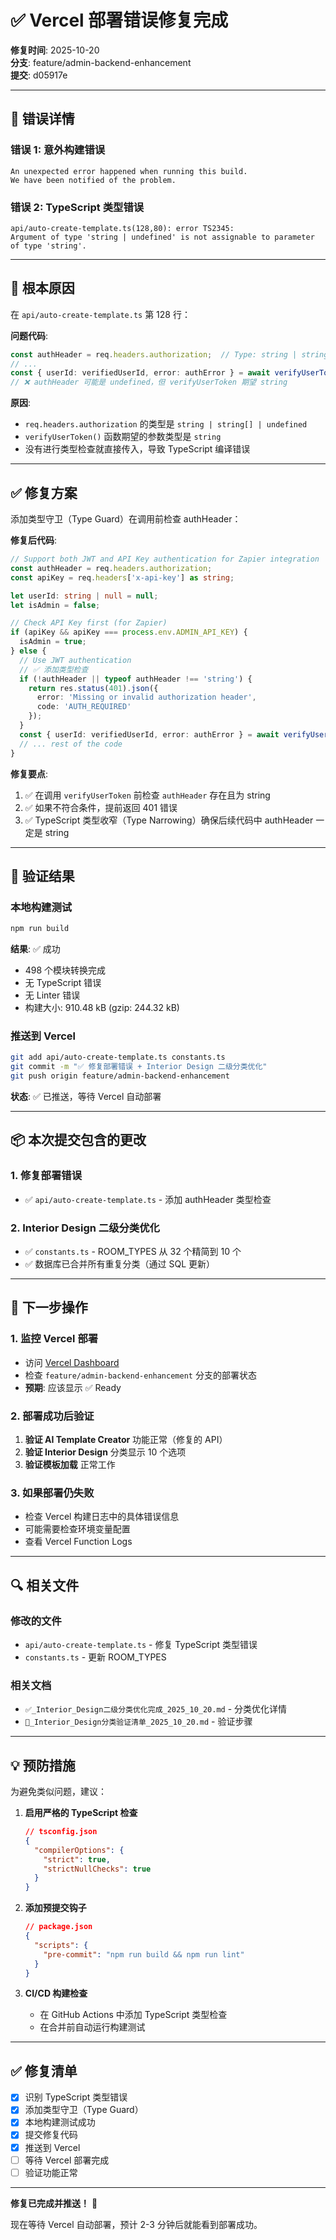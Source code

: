 # ✅ Vercel 部署错误修复完成

**修复时间**: 2025-10-20  
**分支**: feature/admin-backend-enhancement  
**提交**: d05917e

---

## 🐛 错误详情

### 错误 1: 意外构建错误
```
An unexpected error happened when running this build. 
We have been notified of the problem.
```

### 错误 2: TypeScript 类型错误
```
api/auto-create-template.ts(128,80): error TS2345: 
Argument of type 'string | undefined' is not assignable to parameter of type 'string'.
```

---

## 🔧 根本原因

在 `api/auto-create-template.ts` 第 128 行：

**问题代码**:
```typescript
const authHeader = req.headers.authorization;  // Type: string | string[] | undefined
// ...
const { userId: verifiedUserId, error: authError } = await verifyUserToken(authHeader);
// ❌ authHeader 可能是 undefined，但 verifyUserToken 期望 string
```

**原因**: 
- `req.headers.authorization` 的类型是 `string | string[] | undefined`
- `verifyUserToken()` 函数期望的参数类型是 `string`
- 没有进行类型检查就直接传入，导致 TypeScript 编译错误

---

## ✅ 修复方案

添加类型守卫（Type Guard）在调用前检查 authHeader：

**修复后代码**:
```typescript
// Support both JWT and API Key authentication for Zapier integration
const authHeader = req.headers.authorization;
const apiKey = req.headers['x-api-key'] as string;

let userId: string | null = null;
let isAdmin = false;

// Check API Key first (for Zapier)
if (apiKey && apiKey === process.env.ADMIN_API_KEY) {
  isAdmin = true;
} else {
  // Use JWT authentication
  // ✅ 添加类型检查
  if (!authHeader || typeof authHeader !== 'string') {
    return res.status(401).json({ 
      error: 'Missing or invalid authorization header', 
      code: 'AUTH_REQUIRED' 
    });
  }
  const { userId: verifiedUserId, error: authError } = await verifyUserToken(authHeader);
  // ... rest of the code
}
```

**修复要点**:
1. ✅ 在调用 `verifyUserToken` 前检查 `authHeader` 存在且为 string
2. ✅ 如果不符合条件，提前返回 401 错误
3. ✅ TypeScript 类型收窄（Type Narrowing）确保后续代码中 authHeader 一定是 string

---

## 🧪 验证结果

### 本地构建测试
```bash
npm run build
```

**结果**: ✅ 成功
- 498 个模块转换完成
- 无 TypeScript 错误
- 无 Linter 错误
- 构建大小: 910.48 kB (gzip: 244.32 kB)

### 推送到 Vercel
```bash
git add api/auto-create-template.ts constants.ts
git commit -m "✅ 修复部署错误 + Interior Design 二级分类优化"
git push origin feature/admin-backend-enhancement
```

**状态**: ✅ 已推送，等待 Vercel 自动部署

---

## 📦 本次提交包含的更改

### 1. 修复部署错误
- ✅ `api/auto-create-template.ts` - 添加 authHeader 类型检查

### 2. Interior Design 二级分类优化
- ✅ `constants.ts` - ROOM_TYPES 从 32 个精简到 10 个
- ✅ 数据库已合并所有重复分类（通过 SQL 更新）

---

## 🎯 下一步操作

### 1. 监控 Vercel 部署
- 访问 [Vercel Dashboard](https://vercel.com/dashboard)
- 检查 `feature/admin-backend-enhancement` 分支的部署状态
- **预期**: 应该显示 ✅ Ready

### 2. 部署成功后验证
1. **验证 AI Template Creator** 功能正常（修复的 API）
2. **验证 Interior Design** 分类显示 10 个选项
3. **验证模板加载** 正常工作

### 3. 如果部署仍失败
- 检查 Vercel 构建日志中的具体错误信息
- 可能需要检查环境变量配置
- 查看 Vercel Function Logs

---

## 🔍 相关文件

### 修改的文件
- `api/auto-create-template.ts` - 修复 TypeScript 类型错误
- `constants.ts` - 更新 ROOM_TYPES

### 相关文档
- `✅_Interior_Design二级分类优化完成_2025_10_20.md` - 分类优化详情
- `🧪_Interior_Design分类验证清单_2025_10_20.md` - 验证步骤

---

## 💡 预防措施

为避免类似问题，建议：

1. **启用严格的 TypeScript 检查**
   ```json
   // tsconfig.json
   {
     "compilerOptions": {
       "strict": true,
       "strictNullChecks": true
     }
   }
   ```

2. **添加预提交钩子**
   ```json
   // package.json
   {
     "scripts": {
       "pre-commit": "npm run build && npm run lint"
     }
   }
   ```

3. **CI/CD 构建检查**
   - 在 GitHub Actions 中添加 TypeScript 类型检查
   - 在合并前自动运行构建测试

---

## ✅ 修复清单

- [x] 识别 TypeScript 类型错误
- [x] 添加类型守卫（Type Guard）
- [x] 本地构建测试成功
- [x] 提交修复代码
- [x] 推送到 Vercel
- [ ] 等待 Vercel 部署完成
- [ ] 验证功能正常

---

**修复已完成并推送！** 🚀

现在等待 Vercel 自动部署，预计 2-3 分钟后就能看到部署成功。

